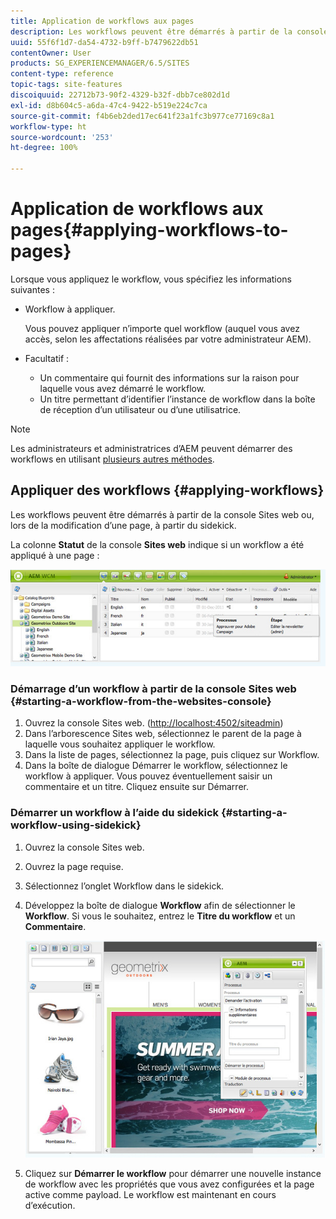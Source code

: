 ```yaml
---
title: Application de workflows aux pages
description: Les workflows peuvent être démarrés à partir de la console Sites web ou, lors de la modification d’une page, à partir du sidekick.
uuid: 55f6f1d7-da54-4732-b9ff-b7479622db51
contentOwner: User
products: SG_EXPERIENCEMANAGER/6.5/SITES
content-type: reference
topic-tags: site-features
discoiquuid: 22712b73-90f2-4329-b32f-dbb7ce802d1d
exl-id: d8b604c5-a6da-47c4-9422-b519e224c7ca
source-git-commit: f4b6eb2ded17ec641f23a1fc3b977ce77169c8a1
workflow-type: ht
source-wordcount: '253'
ht-degree: 100%

---
```


# Application de workflows aux pages{#applying-workflows-to-pages}

Lorsque vous appliquez le workflow, vous spécifiez les informations suivantes :

* Workflow à appliquer.

   Vous pouvez appliquer n’importe quel workflow (auquel vous avez accès, selon les affectations réalisées par votre administrateur AEM).
* Facultatif :

   * Un commentaire qui fournit des informations sur la raison pour laquelle vous avez démarré le workflow.
   * Un titre permettant d’identifier l’instance de workflow dans la boîte de réception d’un utilisateur ou d’une utilisatrice.

>[!NOTE]
>
>Les administrateurs et administratrices d’AEM peuvent démarrer des workflows en utilisant [plusieurs autres méthodes](/help/sites-administering/workflows-starting.md).

## Appliquer des workflows {#applying-workflows}

Les workflows peuvent être démarrés à partir de la console Sites web ou, lors de la modification d’une page, à partir du sidekick.

La colonne **Statut** de la console **Sites web** indique si un workflow a été appliqué à une page :

![WorkflowStatus](assets/workflowstatus.png)

### Démarrage d’un workflow à partir de la console Sites web {#starting-a-workflow-from-the-websites-console}

1. Ouvrez la console Sites web. ([http://localhost:4502/siteadmin](http://localhost:4502/siteadmin))
1. Dans l’arborescence Sites web, sélectionnez le parent de la page à laquelle vous souhaitez appliquer le workflow.
1. Dans la liste de pages, sélectionnez la page, puis cliquez sur Workflow.
1. Dans la boîte de dialogue Démarrer le workflow, sélectionnez le workflow à appliquer. Vous pouvez éventuellement saisir un commentaire et un titre. Cliquez ensuite sur Démarrer.

### Démarrer un workflow à l’aide du sidekick {#starting-a-workflow-using-sidekick}

1. Ouvrez la console Sites web.
1. Ouvrez la page requise.
1. Sélectionnez l’onglet Workflow dans le sidekick.
1. Développez la boîte de dialogue **Workflow** afin de sélectionner le **Workflow**. Si vous le souhaitez, entrez le **Titre du workflow** et un **Commentaire**.

   ![workflowstartsidekick](assets/workflowstartsidekick.png)

1. Cliquez sur **Démarrer le workflow** pour démarrer une nouvelle instance de workflow avec les propriétés que vous avez configurées et la page active comme payload. Le workflow est maintenant en cours d’exécution.
